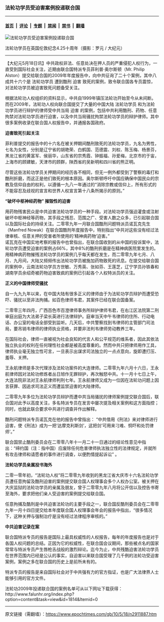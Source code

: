 ### 法轮功学员受迫害案例投递联合国

---

#### [首页](../../../..?n2911887) &nbsp;|&nbsp; [评论](../../../../../epoch-comment?n2911887) &nbsp;|&nbsp; [专题](../../../../../epoch-special?n2911887) &nbsp;|&nbsp; [禁闻](../../../../../epoch-news?n2911887) &nbsp;|&nbsp; [禁书](../../../../../books?n2911887) &nbsp;|&nbsp; [翻墙](https://github.com/gfw-breaker/nogfw/blob/master/README.md?n2911887)


<div><img alt="法轮功学员受迫害案例投递联合国" class="attachment-djy_600_400 size-djy_600_400 wp-post-image" src="https://i.epochtimes.com/assets/uploads/2010/05/1005180548061462-600x400.jpg"/>
<div class="caption">
 <p>
  法轮功学员在英国伦敦纪念4.25十周年（摄影：罗元 / 大纪元）
 </p>
</div></div><hr/><div class="post_content" id="artbody" itemprop="articleBody">
 <!-- article content begin -->
 <p>
  【大纪元5月18日讯】中共政权非法、任意处决在押人员的严重侵犯人权行为，一直受到国际社会关注，近期由联合国特派专员菲利普‧奥尔斯顿（Mr. Philip Alston）提交给联合国的2009年年度报告中，向中共征询了二十个案例，其中八成共十六个是
  <ok href="https://www.epochtimes.com/gb/tag/%E6%B3%95%E8%BD%AE%E5%8A%9F%E5%AD%A6%E5%91%98.html">
   法轮功学员
  </ok>
  遭到酷刑
  <ok href="https://www.epochtimes.com/gb/tag/%E8%BF%AB%E5%AE%B3.html">
   迫害
  </ok>
  致死的案例，致令联合国各专员震惊，对法轮功学员被迫害致死问题备受关注。
 </p>
 <p>
  根据法轮功人权组织的资料显示，中共自1999年镇压法轮功开始至今从未间断。而在2009年，法轮功人权向联合国提交了大量的中国大陆
  <ok href="https://www.epochtimes.com/gb/tag/%E6%B3%95%E8%BD%AE%E5%8A%9F%E5%AD%A6%E5%91%98.html">
   法轮功学员
  </ok>
  和为法轮功学员进行辩护的律师受中共当局
  <ok href="https://www.epochtimes.com/gb/tag/%E8%BF%AB%E5%AE%B3.html">
   迫害
  </ok>
  的案例，包括中共利用酷刑、药物、任意拘禁对法轮功学员进行迫害，以及中共当局骚扰拘禁法轮功学员的辩护律师。其中很多案例收录在联合国人权报告中，并通报各国政府。
 </p>
 <p>
  <b>
   迫害致死引起关注
  </b>
 </p>
 <p>
  菲利普提交的报告中的十六名在被关押期间酷刑致死的法轮功学员，九名为男性，七名为女性，分别是辽宁省的胡艳荣、白鹤国、范德震、刘权、陈玉梅、杨景芬，黑龙江省的黄富军、侯丽华，山东省的宗秀霞、钟振福、孙爱梅，北京市的于宙，上海市的顾建敏，天津市的顾群，陕西省的吴新明和四川省的熊正明。
 </p>
 <p>
  尽管这些法轮功学员关押期间的经历各不相同，但无一例外都受到了警察的毒打和酷刑折磨，而这正是他们致死的根本原因。奥尔斯顿呼吁中国应确保中国民众的宗教及信仰自由的权利，以遵循一九八一年通过的“消除宗教或信仰上，所有形式的不能容忍及歧视的宣言和世界人权宣言第十八条所揭示的原则。”
 </p>
 <p>
  <b>
   “破坏中枢神经药物” 摧毁性的迫害
  </b>
 </p>
 <p>
  用药物残害民众是中共迫害法轮功学员的一种手段。对法轮功学员强迫灌食或注射破坏中枢神经等药物，其手段之残忍、范围之广、受害人数之众多，已引起联合国以及国际社会的持续关注。二零零九年一月联合国酷刑问题特派员诺瓦克先生（Manfred Nowak）在联合国酷刑年度报告中，特别指出“中共对这些没有经过法律审核、任意关押的受害者所使用的‘精神病药物’迫害。”
  <br/>
  诺瓦克在中国实地考察的报告中也曾指出，在联合国收到的从中国的投诉案中，法轮功学员遭受迫害的案例占66%，其中8%的酷刑折磨是在精神病医院里发生的。用精神病药物摧残法轮功学员的案例几乎每天都在发生，而二零零九年七月、八月、九月间，大陆又频频传出法轮功学员被施加药物致死的讯息。在提交给联合国的案例中，云南法轮功学员方世敏、万秀英、张如芬、王莲芝，辽宁学员孙铁春和湖南学员余绍奇被药物迫害致疯的案例已引起各个人权特派员的关注。
 </p>
 <p>
  <b>
   正义的中国律师受骚扰
  </b>
 </p>
 <p>
  自一九九九年以来，在中国大陆有很多正义的律师由于为法轮功学员辩护而遭受恐吓、骚扰以至非法拘捕。如百色律师韦君，其案件已经在联合国备案。
 </p>
 <p>
  二零零三年四月，广西百色市百澄律师事务所辩护律师韦君，在右江区法院第二刑审庭出庭为大法弟子梁长英进行法律辩护。庭审当天中午韦律师的住所、行动电话、办公室的电话全部受到监听。几天后，中共警察找到韦律师的主管部门司法局，要吊销韦律师的律师执业资格，并要非法判韦律师劳动教养三年。
 </p>
 <p>
  在国际社会，律师一直被视为社会良知的代言人和公平规范的维系者，因此其依法独立执业的权利在任何理性社会都是被高度尊重的。然而中共只把律师用作工具，律师执业毫无独立性可言，一旦表示出谋求司法独立的一点点意向，旋即遭打压、羞辱、关押。
 </p>
 <p>
  王永航律师是多次代理涉及法轮功案件的大连律师。二零零九年六月十六日，王永航律师因对法轮功修炼者丛日旭作无罪辩护，再次触怒中共。十一月十七日上午，大连法院非法对王永航律师判刑七年。王永航律师又成为一位因在法轮功问题上因言获罪、因追求司法正义而遭监禁迫害的大陆律师。
 </p>
 <p>
  二零零九年多位为法轮功学员辩护而遭中共当局骚扰的律师案例提交联合国后，联合国对此予以高度关注，多名特派专员在发言中屡次提及相关案例和这方面指控；同时，也就此联合要求中共进行调查并作出解释。
 </p>
 <p>
  酷刑问题特派专员诺瓦克在他的报告中曾指出： “中共借用《刑法》来对律师进行迫害，使《刑法》成为一把‘达摩克利斯剑’，这把剑‘可用来刁难、恫吓和处罚律师’。”
 </p>
 <p>
  联合国禁止酷刑委员会在二零零八年十一月二十一日通过的结论性意见中指出：“缔约国（注：指中国）应废除任何危害律师执法独立性的法律规定，并就所有攻击律师和请愿者的事件进行调查，以便酌情提起诉讼” 。
 </p>
 <p>
  <b>
   法轮功学员亲属投书海外
  </b>
 </p>
 <p>
  二零一零年初，“法轮功人权”将二零零九年收到的黑龙江省大庆市十六名法轮功学员遭任意拘留及酷刑迫害的案例提交联合国人权理事会多个人权办公室。被关押在大庆监狱的法轮功学员的亲属及朋友，曾于二零零九年八月将公开信以及控告书寄至海外，要求把他们亲人受迫害的案例提交给联合国。
 </p>
 <p>
  任意拘捕及酷刑是中共迫害法轮功的主要手段之一，联合国反酷刑委员会在二零零九年一月十四日提交给本年度联合国人权理事会年会的报告中指出，“很多情况下，这种关押与强制治疗是没有经过法律程序审核的。”
 </p>
 <p>
  <b>
   中共迫害记录在案
  </b>
 </p>
 <p>
  联合国特派专员的报告是国际上最具权威性的人权报告，每年的年度报告也是对于各国人权问题的总结。正因为它的权威性，在联合国会议期间，那些被点名的国家常常与特派专员产生唇枪舌战般的激烈辩论。迄今为止，中共残酷迫害法轮功学员在世界范围内已经是公认的事实，自迫害以来联合国受理了几千例的法轮功受迫害案例，案例之多在联合国的历史上是前所未有的。
 </p>
 <p>
  特派专员的报告是来自国际社会对于中共强有力的官方指证，也是广大法律界人士能够引用的官方文件。
 </p>
 <p>
  法轮功2009年投递联合国的案例名单可从以下网址下载获得：
  <br/>
  http://www.falunhr.org/index.php?option=content&amp;task=view&amp;id=1814&amp;Itemid=0
  <font color="#ffffff">
   (http://www.dajiyuan.com)
  </font>
 </p>
 <!-- article content end -->
 <div id="below_article_ad">
 </div>
</div>


---

原文链接（需翻墙）：https://www.epochtimes.com/gb/10/5/18/n2911887.htm